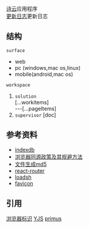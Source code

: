 [诗云](https://shy.live)应用程序   
[更新日志](CHANGELOG.zh-CN.md)更新日志
## 结构
`surface`
 * web
 * pc (windows,mac os,linux)
 * mobile(android,mac os)  

`workspace` 
1. `solution`  
  \[...workitems\]   
    ---\[...pageItems\]   
2. `supervisor`
    [doc]


## 参考资料
* [indexdb](http://www.ruanyifeng.com/blog/2018/07/indexeddb.html)   
* [浏览器同源政策及其规避方法](http://www.ruanyifeng.com/blog/2016/04/same-origin-policy.html)   
* [文件生成md5](https://github.com/satazor/js-spark-md5)   
* [react-router](https://reactrouter.com/web/guides/quick-start)
* [loadsh](https://www.lodashjs.com/)
* [favicon](https://www.zhangxinxu.com/wordpress/2019/06/html-favicon-size-ico-generator/)
## 引用
[浏览器标识](https://github.com/fingerprintjs/fingerprintjs)
[YJS](https://github.com/yjs/yjs)
[primus](https://github.com/primus/primus)

